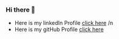 ### Hi there 👋

<!--
**girmaD/girmaD** is a ✨ _special_ ✨ repository because its `README.md` (this file) appears on your GitHub profile.

Here are some ideas to get you started:

- 🔭 I’m currently working on ...
- 🌱 I’m currently learning ...
- 👯 I’m looking to collaborate on ...
- 🤔 I’m looking for help with ...
- 💬 Ask me about ...
- 📫 How to reach me: ...
- 😄 Pronouns: ...
- ⚡ Fun fact: ...
-->
* Here is my linkedIn Profile [click here](https://www.linkedin.com/in/girma-ebssa-23aa801b5/) /n
* Here is my gitHub Profile [click here](https://github.com/girmaD)
